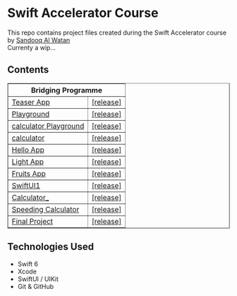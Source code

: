 # Swift Accelerator Course


This repo contains project files created during the Swift Accelerator course by [Sandooq Al Watan](https://sandooqalwatan.ae/)  
Currenty a wip...

## Contents

<table border="1" cellpadding="8" cellspacing="0">
    <tr>
        <th colspan="2">Bridging Programme</th>
    </tr>
    <tr>
        <td><a href="./Teaser%20App/" rel="noopener noreferrer" target="_blank">Teaser App</a></td>
        <td><a href="https://github.com/starstalker9160/Swift-Accelerator/releases/tag/B.3" target="_blank" rel="noopener noreferrer">[release]</a></td>
    </tr>
    <tr>
        <td><a href="./rEee%20-%20Playground.playground/" rel="noopener noreferrer" target="_blank">Playground</a></td>
        <td><a href="https://github.com/starstalker9160/Swift-Accelerator/releases/tag/B.2" target="_blank" rel="noopener noreferrer">[release]</a></td>
    </tr>
    <tr>
        <td><a href="./calculator%20-%20Playground.playground/" rel="noopener noreferrer" target="_blank">calculator Playground</a></td>
        <td><a href="https://github.com/starstalker9160/Swift-Accelerator/releases/tag/B.4(a)" target="_blank" rel="noopener noreferrer">[release]</a></td>
    </tr>
    <tr>
        <td><a href="./calculator" rel="noopener noreferrer" target="_blank">calculator</a></td>
        <td><a href="https://github.com/starstalker9160/Swift-Accelerator/releases/tag/B.4(b)" target="_blank" rel="noopener noreferrer">[release]</a></td>
    </tr>
    <tr>
        <td><a href="./Hello%20App" rel="noopener noreferrer" target="_blank">Hello App</a></td>
        <td><a href="https://github.com/starstalker9160/Swift-Accelerator/releases/tag/B.6(a)" target="_blank" rel="noopener noreferrer">[release]</a></td>
    </tr>
    <tr>
        <td><a href="./Light%20App" rel="noopener noreferrer" target="_blank">Light App</a></td>
        <td><a href="https://github.com/starstalker9160/Swift-Accelerator/releases/tag/B.6(b)" target="_blank" rel="noopener noreferrer">[release]</a></td>
    </tr>
    <tr>
        <td><a href="./Fruits" rel="noopener noreferrer" target="_blank">Fruits App</a></td>
        <td><a href="https://github.com/starstalker9160/Swift-Accelerator/releases/tag/B.7" target="_blank" rel="noopener noreferrer">[release]</a></td>
    </tr>
    <tr>
        <td><a href="./SwiftUI1" rel="noopener noreferrer" target="_blank">SwiftUI1</a></td>
        <td><a href="https://github.com/starstalker9160/Swift-Accelerator/releases/tag/B.8" target="_blank" rel="noopener noreferrer">[release]</a></td>
    </tr>
    <tr>
        <td><a href="./Calculator_" rel="noopener noreferrer" target="_blank">Calculator_</a></td>
        <td><a href="https://github.com/starstalker9160/Swift-Accelerator/releases/tag/B.9" target="_blank" rel="noopener noreferrer">[release]</a></td>
    </tr>
    <tr>
        <td><a href="./Speeding%20Calculator" rel="noopener noreferrer" target="_blank">Speeding Calculator</a></td>
        <td><a href="https://github.com/starstalker9160/Swift-Accelerator/releases/tag/B.10" target="_blank" rel="noopener noreferrer">[release]</a></td>
    </tr>
    <tr>
        <td><a href="./Final%20Project" rel="noopener noreferrer" target="_blank">Final Project</a></td>
        <td><a href="https://github.com/starstalker9160/Swift-Accelerator/releases/tag/B.11" target="_blank" rel="noopener noreferrer">[release]</a></td>
    </tr>
</table>


## Technologies Used

- Swift 6
- Xcode
- SwiftUI / UIKit
- Git & GitHub
